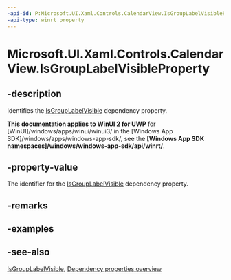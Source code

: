 ```yaml
---
-api-id: P:Microsoft.UI.Xaml.Controls.CalendarView.IsGroupLabelVisibleProperty
-api-type: winrt property
---
```


<!-- Property syntax
public Windows.UI.Xaml.DependencyProperty IsGroupLabelVisibleProperty { get; }
-->

# Microsoft.UI.Xaml.Controls.CalendarView.IsGroupLabelVisibleProperty

## -description
Identifies the [IsGroupLabelVisible](calendarview_isgrouplabelvisible.md) dependency property.

**This documentation applies to WinUI 2 for UWP** for [WinUI]/windows/apps/winui/winui3/ in the [Windows App SDK]/windows/apps/windows-app-sdk/, see the **[Windows App SDK namespaces]/windows/windows-app-sdk/api/winrt/**.

## -property-value
The identifier for the [IsGroupLabelVisible](calendarview_isgrouplabelvisible.md) dependency property.

## -remarks

## -examples

## -see-also
[IsGroupLabelVisible](calendarview_isgrouplabelvisible.md), [Dependency properties overview](/windows/uwp/xaml-platform/dependency-properties-overview)
